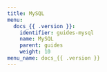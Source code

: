 ```yaml
---
title: MySQL
menu:
  docs_{{ .version }}:
    identifier: guides-mysql
    name: MySQL
    parent: guides
    weight: 10
menu_name: docs_{{ .version }}
---
```

